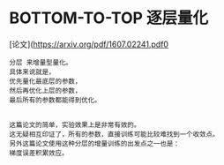 # BOTTOM-TO-TOP 逐层量化
[论文](https://arxiv.org/pdf/1607.02241.pdf0

    分层 来增量型量化。
    具体来说就是，
    优先量化最底层的参数，
    然后再优化上层的参数，
    最后所有的参数都能得到优化。


    这篇论⽂的简单，实验效果上是⾮常有效的。
    这⽆疑相互印证了，所有的参数，直接训练可能⽐较难找到⼀个收敛点。
    另外这篇论⽂使⽤这种分层的增量训练的出发点之⼀也是：
    梯度误差积累效应。
